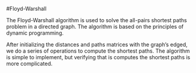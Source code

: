 #Floyd-Warshall

The Floyd-Warshall algorithm is used to solve the all-pairs shortest paths problem in a directed graph. The algorithm is based on the principles of dynamic programming.

After initializing the distances and paths matrices with the graph’s edged, we do a series of operations to compute the shortest paths. The algorithm is simple to implement, but verifying that is computes the shortest paths is more complicated.
